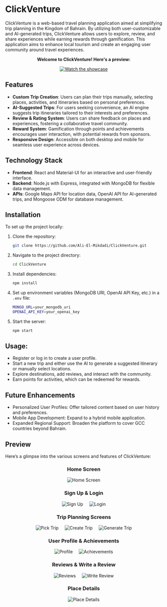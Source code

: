 # ClickVenture

ClickVenture is a web-based travel planning application aimed at simplifying trip planning in the Kingdom of Bahrain. By utilizing both user-customizable and AI-generated trips, ClickVenture allows users to explore, review, and share experiences while earning rewards through gamification. This application aims to enhance local tourism and create an engaging user community around travel experiences.

<div align="center">

**Welcome to ClickVenture! Here's a preview:**

[![Watch the showcase](https://img.youtube.com/vi/g0axSReyizs/hqdefault.jpg)](https://youtu.be/g0axSReyizs)

</div>

## Features
- **Custom Trip Creation**: Users can plan their trips manually, selecting places, activities, and itineraries based on personal preferences.
- **AI-Suggested Trips**: For users seeking convenience, an AI engine suggests trip itineraries tailored to their interests and preferences.
- **Review & Rating System**: Users can share feedback on places and experiences, fostering a collaborative travel community.
- **Reward System**: Gamification through points and achievements encourages user interaction, with potential rewards from sponsors.
- **Responsive Design**: Accessible on both desktop and mobile for seamless user experience across devices.

## Technology Stack
- **Frontend**: React and Material-UI for an interactive and user-friendly interface.
- **Backend**: Node.js with Express, integrated with MongoDB for flexible data management.
- **APIs**: Google Maps API for location data, OpenAI API for AI-generated trips, and Mongoose ODM for database management.

## Installation
To set up the project locally:

1. Clone the repository:
    ```bash
    git clone https://github.com/Ali-El-Mikdadi/ClickVenture.git
    ```
2. Navigate to the project directory:
    ```bash
    cd ClickVenture
    ```
3. Install dependencies:
    ```bash
    npm install
    ```
4. Set up environment variables (MongoDB URI, OpenAI API Key, etc.) in a `.env` file:
    ```bash
    MONGO_URL=your_mongodb_uri
    OPENAI_API_KEY=your_openai_key
    ```
5. Start the server:
    ```bash
    npm start
    ```

## Usage:
- Register or log in to create a user profile.
- Start a new trip and either use the AI to generate a suggested itinerary or manually select locations.
- Explore destinations, add reviews, and interact with the community.
- Earn points for activities, which can be redeemed for rewards.

## Future Enhancements
- Personalized User Profiles: Offer tailored content based on user history and preferences.
- Mobile App Development: Expand to a hybrid mobile application.
- Expanded Regional Support: Broaden the platform to cover GCC countries beyond Bahrain.

## Preview

Here’s a glimpse into the various screens and features of ClickVenture:

<div align="center">

### Home Screen
![Home Screen](Preview/Home.jpg)

### Sign Up & Login
![Sign Up](Preview/SignUp.png) &nbsp; &nbsp; ![Login](Preview/LogIn.png)

### Trip Planning Screens
![Pick Trip](Preview/PickTrip.png) &nbsp; &nbsp; ![Create Trip](Preview/CreateTrip.png) &nbsp; &nbsp; ![Generate Trip](Preview/GenerateTrip.png)

### User Profile & Achievements
![Profile](Preview/Profile.png) &nbsp; &nbsp; ![Achievements](Preview/Achievements.png)

### Reviews & Write a Review
![Reviews](Preview/Reviews.png) &nbsp; &nbsp; ![Write Review](Preview/WriteReview.png)

### Place Details
![Place Details](Preview/PlaceDetails.png)

</div>
